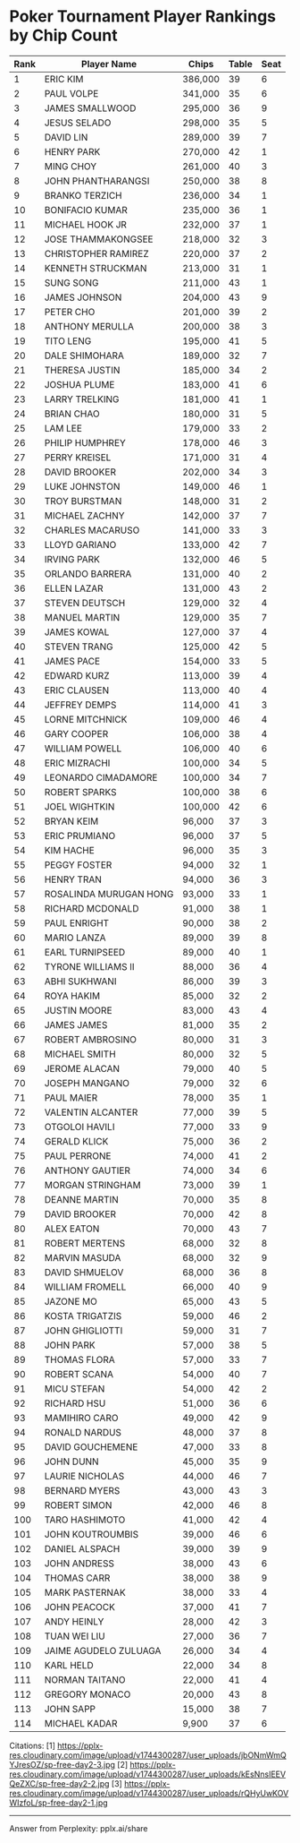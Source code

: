 # Poker Tournament Player Rankings by Chip Count

| Rank | Player Name | Chips | Table | Seat |
|------|------------|-------|-------|------|
| 1 | ERIC KIM | 386,000 | 39 | 6 |
| 2 | PAUL VOLPE | 341,000 | 35 | 6 |
| 3 | JAMES SMALLWOOD | 295,000 | 36 | 9 |
| 4 | JESUS SELADO | 298,000 | 35 | 5 |
| 5 | DAVID LIN | 289,000 | 39 | 7 |
| 6 | HENRY PARK | 270,000 | 42 | 1 |
| 7 | MING CHOY | 261,000 | 40 | 3 |
| 8 | JOHN PHANTHARANGSI | 250,000 | 38 | 8 |
| 9 | BRANKO TERZICH | 236,000 | 34 | 1 |
| 10 | BONIFACIO KUMAR | 235,000 | 36 | 1 |
| 11 | MICHAEL HOOK JR | 232,000 | 37 | 1 |
| 12 | JOSE THAMMAKONGSEE | 218,000 | 32 | 3 |
| 13 | CHRISTOPHER RAMIREZ | 220,000 | 37 | 2 |
| 14 | KENNETH STRUCKMAN | 213,000 | 31 | 1 |
| 15 | SUNG SONG | 211,000 | 43 | 1 |
| 16 | JAMES JOHNSON | 204,000 | 43 | 9 |
| 17 | PETER CHO | 201,000 | 39 | 2 |
| 18 | ANTHONY MERULLA | 200,000 | 38 | 3 |
| 19 | TITO LENG | 195,000 | 41 | 5 |
| 20 | DALE SHIMOHARA | 189,000 | 32 | 7 |
| 21 | THERESA JUSTIN | 185,000 | 34 | 2 |
| 22 | JOSHUA PLUME | 183,000 | 41 | 6 |
| 23 | LARRY TRELKING | 181,000 | 41 | 1 |
| 24 | BRIAN CHAO | 180,000 | 31 | 5 |
| 25 | LAM LEE | 179,000 | 33 | 2 |
| 26 | PHILIP HUMPHREY | 178,000 | 46 | 3 |
| 27 | PERRY KREISEL | 171,000 | 31 | 4 |
| 28 | DAVID BROOKER | 202,000 | 34 | 3 |
| 29 | LUKE JOHNSTON | 149,000 | 46 | 1 |
| 30 | TROY BURSTMAN | 148,000 | 31 | 2 |
| 31 | MICHAEL ZACHNY | 142,000 | 37 | 7 |
| 32 | CHARLES MACARUSO | 141,000 | 33 | 3 |
| 33 | LLOYD GARIANO | 133,000 | 42 | 7 |
| 34 | IRVING PARK | 132,000 | 46 | 5 |
| 35 | ORLANDO BARRERA | 131,000 | 40 | 2 |
| 36 | ELLEN LAZAR | 131,000 | 43 | 2 |
| 37 | STEVEN DEUTSCH | 129,000 | 32 | 4 |
| 38 | MANUEL MARTIN | 129,000 | 35 | 7 |
| 39 | JAMES KOWAL | 127,000 | 37 | 4 |
| 40 | STEVEN TRANG | 125,000 | 42 | 5 |
| 41 | JAMES PACE | 154,000 | 33 | 5 |
| 42 | EDWARD KURZ | 113,000 | 39 | 4 |
| 43 | ERIC CLAUSEN | 113,000 | 40 | 4 |
| 44 | JEFFREY DEMPS | 114,000 | 41 | 3 |
| 45 | LORNE MITCHNICK | 109,000 | 46 | 4 |
| 46 | GARY COOPER | 106,000 | 38 | 4 |
| 47 | WILLIAM POWELL | 106,000 | 40 | 6 |
| 48 | ERIC MIZRACHI | 100,000 | 34 | 5 |
| 49 | LEONARDO CIMADAMORE | 100,000 | 34 | 7 |
| 50 | ROBERT SPARKS | 100,000 | 38 | 6 |
| 51 | JOEL WIGHTKIN | 100,000 | 42 | 6 |
| 52 | BRYAN KEIM | 96,000 | 37 | 3 |
| 53 | ERIC PRUMIANO | 96,000 | 37 | 5 |
| 54 | KIM HACHE | 96,000 | 35 | 3 |
| 55 | PEGGY FOSTER | 94,000 | 32 | 1 |
| 56 | HENRY TRAN | 94,000 | 36 | 3 |
| 57 | ROSALINDA MURUGAN HONG | 93,000 | 33 | 1 |
| 58 | RICHARD MCDONALD | 91,000 | 38 | 1 |
| 59 | PAUL ENRIGHT | 90,000 | 38 | 2 |
| 60 | MARIO LANZA | 89,000 | 39 | 8 |
| 61 | EARL TURNIPSEED | 89,000 | 40 | 1 |
| 62 | TYRONE WILLIAMS II | 88,000 | 36 | 4 |
| 63 | ABHI SUKHWANI | 86,000 | 39 | 3 |
| 64 | ROYA HAKIM | 85,000 | 32 | 2 |
| 65 | JUSTIN MOORE | 83,000 | 43 | 4 |
| 66 | JAMES JAMES | 81,000 | 35 | 2 |
| 67 | ROBERT AMBROSINO | 80,000 | 31 | 3 |
| 68 | MICHAEL SMITH | 80,000 | 32 | 5 |
| 69 | JEROME ALACAN | 79,000 | 40 | 5 |
| 70 | JOSEPH MANGANO | 79,000 | 32 | 6 |
| 71 | PAUL MAIER | 78,000 | 35 | 1 |
| 72 | VALENTIN ALCANTER | 77,000 | 39 | 5 |
| 73 | OTGOLOI HAVILI | 77,000 | 33 | 9 |
| 74 | GERALD KLICK | 75,000 | 36 | 2 |
| 75 | PAUL PERRONE | 74,000 | 41 | 2 |
| 76 | ANTHONY GAUTIER | 74,000 | 34 | 6 |
| 77 | MORGAN STRINGHAM | 73,000 | 39 | 1 |
| 78 | DEANNE MARTIN | 70,000 | 35 | 8 |
| 79 | DAVID BROOKER | 70,000 | 42 | 8 |
| 80 | ALEX EATON | 70,000 | 43 | 7 |
| 81 | ROBERT MERTENS | 68,000 | 32 | 8 |
| 82 | MARVIN MASUDA | 68,000 | 32 | 9 |
| 83 | DAVID SHMUELOV | 68,000 | 36 | 8 |
| 84 | WILLIAM FROMELL | 66,000 | 40 | 9 |
| 85 | JAZONE MO | 65,000 | 43 | 5 |
| 86 | KOSTA TRIGATZIS | 59,000 | 46 | 2 |
| 87 | JOHN GHIGLIOTTI | 59,000 | 31 | 7 |
| 88 | JOHN PARK | 57,000 | 38 | 5 |
| 89 | THOMAS FLORA | 57,000 | 33 | 7 |
| 90 | ROBERT SCANA | 54,000 | 40 | 7 |
| 91 | MICU STEFAN | 54,000 | 42 | 2 |
| 92 | RICHARD HSU | 51,000 | 36 | 6 |
| 93 | MAMIHIRO CARO | 49,000 | 42 | 9 |
| 94 | RONALD NARDUS | 48,000 | 37 | 8 |
| 95 | DAVID GOUCHEMENE | 47,000 | 33 | 8 |
| 96 | JOHN DUNN | 45,000 | 35 | 9 |
| 97 | LAURIE NICHOLAS | 44,000 | 46 | 7 |
| 98 | BERNARD MYERS | 43,000 | 43 | 3 |
| 99 | ROBERT SIMON | 42,000 | 46 | 8 |
| 100 | TARO HASHIMOTO | 41,000 | 42 | 4 |
| 101 | JOHN KOUTROUMBIS | 39,000 | 46 | 6 |
| 102 | DANIEL ALSPACH | 39,000 | 39 | 9 |
| 103 | JOHN ANDRESS | 38,000 | 43 | 6 |
| 104 | THOMAS CARR | 38,000 | 38 | 9 |
| 105 | MARK PASTERNAK | 38,000 | 33 | 4 |
| 106 | JOHN PEACOCK | 37,000 | 41 | 7 |
| 107 | ANDY HEINLY | 28,000 | 42 | 3 |
| 108 | TUAN WEI LIU | 27,000 | 36 | 7 |
| 109 | JAIME AGUDELO ZULUAGA | 26,000 | 34 | 4 |
| 110 | KARL HELD | 22,000 | 34 | 8 |
| 111 | NORMAN TAITANO | 22,000 | 41 | 4 |
| 112 | GREGORY MONACO | 20,000 | 43 | 8 |
| 113 | JOHN SAPP | 15,000 | 38 | 7 |
| 114 | MICHAEL KADAR | 9,900 | 37 | 6 |

Citations:
[1] https://pplx-res.cloudinary.com/image/upload/v1744300287/user_uploads/jbONmWmQYJresOZ/sp-free-day2-3.jpg
[2] https://pplx-res.cloudinary.com/image/upload/v1744300287/user_uploads/kEsNnsIEEVQeZXC/sp-free-day2-2.jpg
[3] https://pplx-res.cloudinary.com/image/upload/v1744300287/user_uploads/rQHyUwKOVWIzfoL/sp-free-day2-1.jpg

---
Answer from Perplexity: pplx.ai/share
